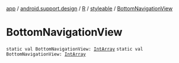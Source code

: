 [app](../../../index.md) / [android.support.design](../../index.md) / [R](../index.md) / [styleable](index.md) / [BottomNavigationView](.)

# BottomNavigationView

`static val BottomNavigationView: `[`IntArray`](https://kotlinlang.org/api/latest/jvm/stdlib/kotlin/-int-array/index.html)
`static val BottomNavigationView: `[`IntArray`](https://kotlinlang.org/api/latest/jvm/stdlib/kotlin/-int-array/index.html)
